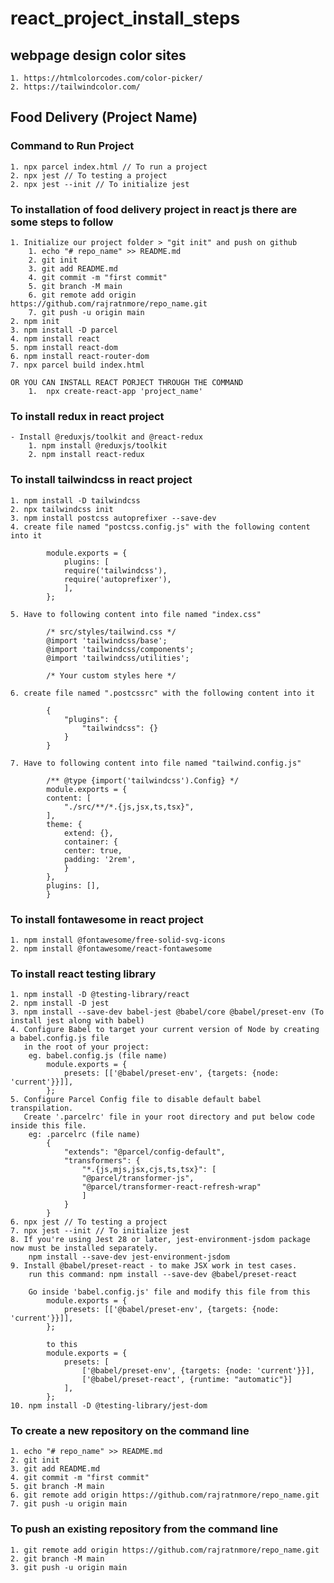 # react_project_install_steps

## webpage design color sites

    1. https://htmlcolorcodes.com/color-picker/
    2. https://tailwindcolor.com/

## Food Delivery (Project Name)

### Command to Run Project
    1. npx parcel index.html // To run a project
    2. npx jest // To testing a project
    2. npx jest --init // To initialize jest

### To installation of food delivery project in react js there are some steps to follow
    1. Initialize our project folder > "git init" and push on github
        1. echo "# repo_name" >> README.md
        2. git init
        3. git add README.md
        4. git commit -m "first commit"
        5. git branch -M main
        6. git remote add origin https://github.com/rajratnmore/repo_name.git
        7. git push -u origin main
    2. npm init
    3. npm install -D parcel
    4. npm install react
    5. npm install react-dom
    6. npm install react-router-dom
    7. npx parcel build index.html

    OR YOU CAN INSTALL REACT PORJECT THROUGH THE COMMAND
        1.  npx create-react-app 'project_name'

### To install redux in react project

    - Install @reduxjs/toolkit and @react-redux
        1. npm install @reduxjs/toolkit
        2. npm install react-redux
    
### To install tailwindcss in react project
    1. npm install -D tailwindcss
    2. npx tailwindcss init
    3. npm install postcss autoprefixer --save-dev
    4. create file named "postcss.config.js" with the following content into it
            
            module.exports = {
                plugins: [
                require('tailwindcss'),
                require('autoprefixer'),
                ],
            };

    5. Have to following content into file named "index.css"
            
            /* src/styles/tailwind.css */
            @import 'tailwindcss/base';
            @import 'tailwindcss/components';
            @import 'tailwindcss/utilities';

            /* Your custom styles here */

    6. create file named ".postcssrc" with the following content into it
            
            {
                "plugins": {
                    "tailwindcss": {}
                }
            }

    7. Have to following content into file named "tailwind.config.js"
            
            /** @type {import('tailwindcss').Config} */
            module.exports = {
            content: [
                "./src/**/*.{js,jsx,ts,tsx}",
            ],
            theme: {
                extend: {},
                container: {
                center: true,
                padding: '2rem',
                }
            },
            plugins: [],
            }


### To install fontawesome in react project
    1. npm install @fontawesome/free-solid-svg-icons
    2. npm install @fontawesome/react-fontawesome

### To install react testing library
    1. npm install -D @testing-library/react
    2. npm install -D jest
    3. npm install --save-dev babel-jest @babel/core @babel/preset-env (To install jest along with babel)
    4. Configure Babel to target your current version of Node by creating a babel.config.js file
       in the root of your project:
        eg. babel.config.js (file name)
            module.exports = {
                presets: [['@babel/preset-env', {targets: {node: 'current'}}]],
            };
    5. Configure Parcel Config file to disable default babel transpilation.
       Create '.parcelrc' file in your root directory and put below code inside this file.
        eg: .parcelrc (file name)
            {
                "extends": "@parcel/config-default",
                "transformers": {
                    "*.{js,mjs,jsx,cjs,ts,tsx}": [
                    "@parcel/transformer-js",
                    "@parcel/transformer-react-refresh-wrap"
                    ]
                }
            }
    6. npx jest // To testing a project
    7. npx jest --init // To initialize jest
    8. If you're using Jest 28 or later, jest-environment-jsdom package now must be installed separately.
        npm install --save-dev jest-environment-jsdom
    9. Install @babel/preset-react - to make JSX work in test cases.
        run this command: npm install --save-dev @babel/preset-react
 
        Go inside 'babel.config.js' file and modify this file from this
            module.exports = {
                presets: [['@babel/preset-env', {targets: {node: 'current'}}]],                
            };

            to this
            module.exports = {
                presets: [
                    ['@babel/preset-env', {targets: {node: 'current'}}],
                    ['@babel/preset-react', {runtime: "automatic"}]
                ],  
            };
    10. npm install -D @testing-library/jest-dom
    
### To create a new repository on the command line
    1. echo "# repo_name" >> README.md
    2. git init
    3. git add README.md
    4. git commit -m "first commit"
    5. git branch -M main
    6. git remote add origin https://github.com/rajratnmore/repo_name.git
    7. git push -u origin main

### To push an existing repository from the command line
    1. git remote add origin https://github.com/rajratnmore/repo_name.git
    2. git branch -M main
    3. git push -u origin main
    


                

                
